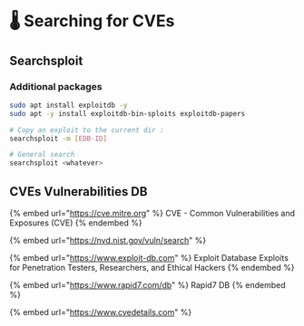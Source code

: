 # 🌡 Searching for CVEs

## Searchsploit&#x20;

### Additional packages

```bash
sudo apt install exploitdb -y
sudo apt -y install exploitdb-bin-sploits exploitdb-papers
```

```bash
# Copy an exploit to the current dir :
searchsploit -m [EDB-ID]

# General search
searchsploit <whatever>
```

## CVEs Vulnerabilities DB

{% embed url="https://cve.mitre.org" %}
CVE - Common Vulnerabilities and Exposures (CVE)
{% endembed %}

{% embed url="https://nvd.nist.gov/vuln/search" %}

{% embed url="https://www.exploit-db.com" %}
Exploit Database Exploits for Penetration Testers, Researchers, and Ethical Hackers&#x20;
{% endembed %}

{% embed url="https://www.rapid7.com/db" %}
Rapid7 DB&#x20;
{% endembed %}

{% embed url="https://www.cvedetails.com" %}
